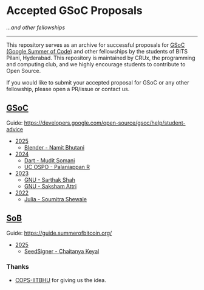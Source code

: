 # Accepted GSoC Proposals

*...and other fellowships*

------

This repository serves as an archive for successful proposals for [GSoC (Google Summer of Code)](https://summerofcode.withgoogle.com/) and other fellowships by the students of BITS Pilani, Hyderabad. This repository is maintained by CRUx, the programming and computing club, and we highly encourage students to contribute to Open Source.

If you would like to submit your accepted proposal for GSoC or any other fellowship, please open a PR/issue or contact us.

## [GSoC](https://summerofcode.withgoogle.com/)

Guide: <https://developers.google.com/open-source/gsoc/help/student-advice>

- [2025](./2025)
  - [Blender - Namit Bhutani](./2025/Blender%20-%20Namit%20Bhutani.pdf)
- [2024](./2024)
  - [Dart - Mudit Somani](./2024/Dart%20-%20Mudit%20Somani.pdf)
  - [UC OSPO - Palaniappan R](./2024/UC%20OSPO%20-%20Palaniappan%20R.pdf)
- [2023](./2023/)
  - [GNU - Sarthak Shah](./2023/GNU%20-%20Sarthak%20Shah.pdf)
  - [GNU - Saksham Attri](./2023/GNU%20-%20Saksham%20Attri.pdf)
- [2022](./2022/)
  - [Julia - Soumitra Shewale](./2022/Julia%20-%20Soumitra%20Shewale.pdf)

## [SoB](https://www.summerofbitcoin.org/)

Guide: <https://guide.summerofbitcoin.org/>

- [2025](./SoB/2025)
  - [SeedSigner - Chaitanya Keyal](./SoB/2025/SeedSigner%20-%20Chaitanya%20Keyal.pdf)

### Thanks

- [COPS-IITBHU](https://github.com/COPS-IITBHU) for giving us the idea.
